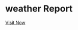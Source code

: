 # weather Report 

<a href="https://dudegladiator.github.io/Liveweather.github.io/">Visit Now </a>


